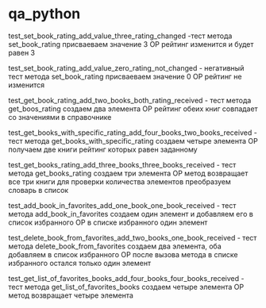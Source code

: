 # qa_python
test_set_book_rating_add_value_three_rating_changed -тест метода set_book_rating присваеваем значение 3 ОР рейтинг изменится и будет равен 3

test_set_book_rating_add_value_zero_rating_not_changed - негативный тест метода set_book_rating присваеваем значение 0 ОР рейтинг не изменится

test_get_book_rating_add_two_books_both_rating_received - тест метода get_boos_rating создаем два элемента ОР рейтинг обеих книг совпадает со значениями в справочнике

test_get_books_with_specific_rating_add_four_books_two_books_received - тест метода get_books_with_specific_rating создаем четыре элемента ОР получаем две книги рейтинг которых равен заданному

test_get_books_rating_add_three_books_three_books_received - тест метода get_books_rating создаем три элемента ОР метод возвращает все три книги для проверки количества элементов преобразуем словарь в список

test_add_book_in_favorites_add_one_book_one_book_received - тест метода add_book_in_favorites создаем один элемент и добавляем его в список избранного ОР в списке избранного один элемент

test_delete_book_from_favorites_add_two_books_one_book_received - тест метода delete_book_from_favorites создаем два элемента, оба добавляем в список избранного ОР после вызова метода в списке избранного остался только один элемент

test_get_list_of_favorites_books_add_four_books_four_books_received - тест метода get_list_of_favorites_books создаем четыре элемента ОР метод возвращает четыре элемента

